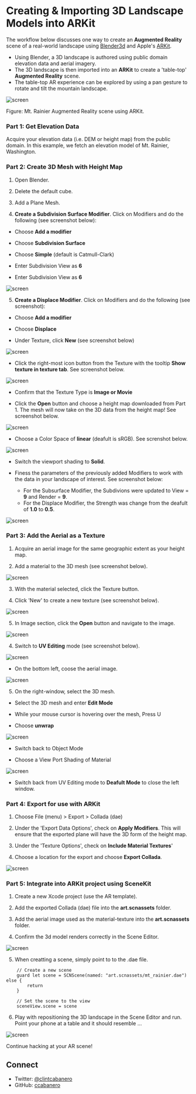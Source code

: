 # Creating & Importing 3D Landscape Models into ARKit

The workflow below discusses one way to create an __Augmented Reality__ scene of a real-world landscape using [Blender3d](https://www.blender.org) and Apple's [ARKit](https://developer.apple.com/arkit/). 

* Using Blender, a 3D landscape is authored using public domain elevation data and aerial imagery.  
* The 3D landscape is then imported into an __ARKit__ to create a 'table-top' __Augmented Reality__ scene.  
* The table-top AR experience can be explored by using a pan gesture to rotate and tilt the mountain landscape.

![screen](screenshots/AR_Mt_Rainier.gif)

Figure: Mt. Rainier Augmented Reality scene using ARKit.

### Part 1: Get Elevation Data

Acquire your elevation data (i.e. DEM or height map) from the public domain.  In this example, we fetch an elevation model of Mt. Rainier, Washington.

### Part 2: Create 3D Mesh with Height Map

1) Open Blender.

2) Delete the default cube.

3) Add a Plane Mesh.

4) __Create a Subdivision Surface Modifier__.  Click on Modifiers and do the following (see screenshot below): 

* Choose __Add a modifier__

* Choose __Subdivision Surface__

* Choose __Simple__ (default is Catmull-Clark)

* Enter Subdivision View as __6__

* Enter Subdivision View as __6__
	
![screen](screenshots/1.png)

5) __Create a Displace Modifier__.  Click on Modifiers and do the following (see screenshot):

* Choose __Add a modifier__

* Choose __Displace__

* Under Texture, click __New__ (see screenshot below)

![screen](screenshots/2.png)

* Click the right-most icon button from the Texture with the tooltip __Show texture in texture tab__. See screenshot below.

![screen](screenshots/3.png)

* Confirm that the Texture Type is __Image or Movie__

* Click the __Open__ button and choose a height map downloaded from Part 1.  The mesh will now take on the 3D data from the height map! See screenshot below.

![screen](screenshots/4.png)

* Choose a Color Space of __linear__ (deafult is sRGB).  See screnshot below.

![screen](screenshots/5.png)

* Switch the viewport shading to __Solid__.

* Finess the parameters of the previously added Modifiers to work with the data in your landscape of interest.  See screenshot below:
	* For the Subsurface Modifier, the Subdivions were updated to View = __9__ and Render = __9__.
	* For the Displace Modifier, the Strength was change from the deafult of __1.0__ to __0.5__.

![screen](screenshots/6.png)

### Part 3: Add the Aerial as a Texture

1) Acquire an aerial image for the same geographic extent as your height map.

2) Add a material to the 3D mesh (see screenshot below).

![screen](screenshots/7.png)

3) With the material selected, click the Texture button.

4) Click 'New' to create a new texture (see screenshot below).

![screen](screenshots/8.png)

5) In Image section, click the __Open__ button and navigate to the image.

![screen](screenshots/9.png)

4) Switch to __UV Editing__ mode (see screenshot below).

![screen](screenshots/10.png)

* On the bottom left, coose the aerial image.

![screen](screenshots/11.png)

5) On the right-window, select the 3D mesh.

* Select the 3D mesh and enter __Edit Mode__

* While your mouse cursor is hovering over the mesh, Press U

* Choose __unwrap__

![screen](screenshots/12.png)

* Switch back to Object Mode

* Choose a View Port Shading of Material

![screen](screenshots/13.png)

* Switch back from UV Editing mode to __Deafult Mode__ to close the left window.

### Part 4: Export for use with ARKit

1) Choose File (menu) > Export > Collada (dae)

2) Under the 'Export Data Options', check on __Apply Modifiers__.  This will ensure that the exported plane will have the 3D form of the height map.

3) Under the 'Texture Options', check on __Include Material Textures__'

4) Choose a location for the export and choose __Export Collada__.

![screen](screenshots/14.png)

### Part 5: Integrate into ARKit project using SceneKit

1) Create a new Xcode project (use the AR template).

2) Add the exported Collada (dae) file into the __art.scnassets__ folder. 

3) Add the aerial image used as the material-texture into the __art.scnassets__ folder.

4) Confirm the 3d model renders correctly in the Scene Editor.

![screen](screenshots/15.png)

5) When creatting a scene, simply point to to the .dae file.

````
	// Create a new scene
	guard let scene = SCNScene(named: "art.scnassets/mt_rainier.dae") else {
		return
	}
        
	// Set the scene to the view
	sceneView.scene = scene
````

6) Play with repositioning the 3D landscape in the Scene Editor and run.  Point your phone at a table and it should resemble ...

![screen](screenshots/tableTopAR_2.PNG)

Continue hacking at your AR scene!

## Connect

* Twitter: [@clintcabanero](http://twitter.com/clintcabanero)
* GitHub: [ccabanero](http:///github.com/ccabanero)
